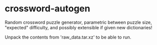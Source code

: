 # crossword-autogen
Random crossword puzzle generator, parametric between puzzle size, "expected" difficulty, and possibly extensible if given new dictionaries!

Unpack the contents from 'raw_data.tar.xz' to be able to run.
